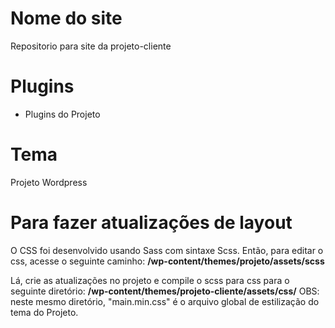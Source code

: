 # Nome do site
Repositorio para site da projeto-cliente

# Plugins
- Plugins do Projeto 


# Tema
Projeto Wordpress

# Para fazer atualizações de layout
O CSS foi desenvolvido usando Sass com sintaxe Scss. Então, para editar o css, acesse o seguinte caminho:
**/wp-content/themes/projeto/assets/scss**

Lá, crie as atualizações no projeto e compile o scss para css para o seguinte diretório:
**/wp-content/themes/projeto-cliente/assets/css/**
OBS: neste mesmo diretório, "main.min.css" é o arquivo global de estilização do tema do Projeto.
